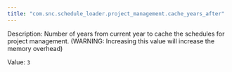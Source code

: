 ```yaml
---
title: "com.snc.schedule_loader.project_management.cache_years_after"
---
```


Description: Number of years from current year to cache the schedules for project management. (WARNING: Increasing this value will increase the memory overhead)

Value: `3`